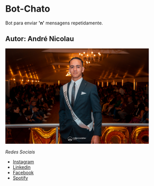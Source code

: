 # Bot-Chato

Bot para enviar **'n'** mensagens repetidamente.

## Autor: **André Nicolau**

<img src="./profile-pic.JPG" width="450" height="300">

_Redes Sociais_

-   [Instagram](instagram.com/rodinhaass)
-   [Linkedin](https://www.linkedin.com/in/andr%C3%A9-nicolau-56a2a21b0/)
-   [Facebook](https://www.facebook.com/rodinhaass)
-   [Spotify](https://open.spotify.com/user/0xkggemo4tc3eqgmug2danlv2)
